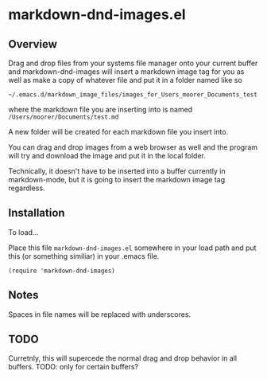 # markdown-dnd-images.el #

## Overview ##

Drag and drop files from your systems file manager onto your
current buffer and markdown-dnd-images will insert a markdown image
tag for you as well as make a copy of whatever file and put it in a
folder named like so

    ~/.emacs.d/markdown_image_files/images_for_Users_moorer_Documents_test.md/

where the markdown file you are inserting into is named
`/Users/moorer/Documents/test.md`

A new folder will be created for each markdown file you insert
into.

You can drag and drop images from a web browser as well and the
program will try and download the image and put it in the local
folder.

Technically, it doesn't have to be inserted into a buffer currently
in markdown-mode, but it is going to insert the markdown image tag
regardless.

## Installation ##

To load...

Place this file `markdown-dnd-images.el` somewhere in your load
path and put this (or something similiar) in your .emacs file.

    (require 'markdown-dnd-images)

## Notes ##

Spaces in file names will be replaced with underscores.

## TODO ##

Curretnly, this will supercede the normal drag and drop behavior in
all buffers. TODO: only for certain buffers?
